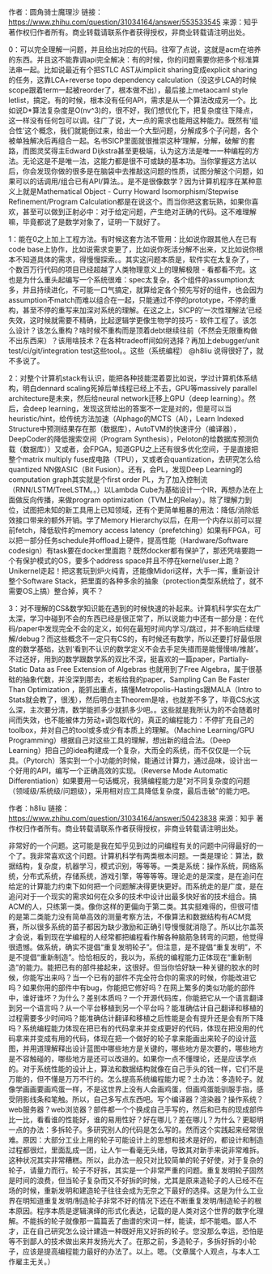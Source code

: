 作者：圆角骑士魔理沙
链接：https://www.zhihu.com/question/31034164/answer/553533545
来源：知乎
著作权归作者所有。商业转载请联系作者获得授权，非商业转载请注明出处。

0：可以完全理解一问题，并且给出对应的代码。往窄了点说，这就是acm在培养的东西。并且这不能靠调api完全解决：有的时候，你的问题需要你把多个标准算法串一起。比如说最近有个把STLC AST从implicit sharing变成explicit sharing的任务，这靠LCA+reverse topo dependency calculation（没这步LCA的时候scope跟着term一起被reorder了，根本做不出），最后接上metaocaml style letlist，搞定。有的时候，根本没有任何API，需求是从一个算法改成另一个。比如说D*算法复杂度是O(nv^3)的，很不好，我们想优化下，把复杂度往下降点，这一样没有任何包可以调。往广了说，大一点的需求也能用这种能力。既然有‘组合性’这个概念，我们就能倒过来，给出一个大型问题，分解成多个子问题，各个被单独解决后再组合一起。名书SICP里面就很推崇这种‘理解，分解，破解’的套路，而图灵奖得主Edward Dijkstra甚至更极端，认为这方法是唯一一种编程的方法。无论这是不是唯一法，这能力都是很不可或缺的基本功。当你掌握这方法以后，你会发现你做的很多是在脑袋中去推敲这问题的性质，试图分解这个问题，如果可以的话调用/组合已有API/算法。。是不是很像数学？因为计算机程序在某种意义上就是Mathematical Object - Curry Howard Isomorphism/Stepwise Refinement/Program Calculation都是在说这个。而当你把这套玩熟，如果你喜欢，甚至可以做到正射必中：对于给定问题，产生绝对正确的代码。这不难理解嘛，毕竟都说了是数学对象了，证明一下就好了。

1：能在0之上加上工程方法。有时候这套方法不管用：比如说你跟其他人在已有code base上协作，比如说需求变更了，比如说你死活分解不出来，又比如说你根本不知道具体的需求，得慢慢探索。。其实这问题本质是，软件实在太复杂了，一个数百万行代码的项目已经超越了人类物理意义上的理解极限 - 看都看不完。这也是为什么重头起编写一个系统很难：spec太复杂，各个组件的assumption太多，并且持续进化，不可能一口气搞定，就算给定各个预先写好的组件，也会因为assumption不match而难以组合在一起，只能通过不停的prototype，不停的重构，甚至不停的重写来加深对系统的理解。在这之上，SICP的‘一次性理解法’已经失效，这时候就需要不精确，比起逻辑学更像生物学的技巧 - 软件工程了。该怎么设计？该怎么重构？啥时候不重构而是顶着debt继续往前（不然会无限重构做不出东西来）？该用啥技术？在各种tradeoff间如何选择？再加上debugger/unit test/ci/git/integration test这些tool。。这些（系统编程） @h8liu 说得很好了，就不多说了。

2：对整个计算机stack有认识，能把各种技能混着耍比如说，学过计算机体系结构，明白dennard scaling死掉后单线程已经上不去，GPU等massively parallel architecture是未来，然后给neural network迁移上GPU（deep learning）。然后，会deep learning，发现这货给出的答案不一定是对的，但是可以当heuristic/hint，给传统方法加速（Alphago的MCTS（AI），Learn Indexed Structure中预测结果存在那（数据库），AutoTVM的快速评分（编译器），DeepCoder的降低搜索空间（Program Synthesis），Peloton的给数据库预测负载（数据库））又或者，会FPGA，知道GPU之上还有很多优化空间，于是直接把整个matrix multiply fuse成电路（TPU），又或者会quantization，去研究怎么给quantized NN做ASIC（Bit Fusion）。还有，会PL，发现Deep Learning的computation graph其实就是个first order PL，为了加入控制流（RNN/LSTM/TreeLSTM。。）以Lambda Cube为基础设计一个IR，再想办法在上面做反向传播，来做program optimization（TVM上的Relay）。除了理解力到位，试图把未知的新工具用上已知领域，还有个更简单粗暴的用法：降低/消除低效接口带来的额外开销。学了Memory Hierarchy以后，在用一个内存以前可以提前fetch，降低软件的memory access latency（prefetching）如果有FPGA，可以把一部分任务schedule并offload上硬件，提高性能（Hardware/Software codesign）有task要在docker里面跑？既然docker都有保护了，那还凭啥要跑一个有保护模式的OS，要多个address space并且不停在kernel/user上跑？Unikernel走起！把这套玩到炉火纯青，还能像Midori这样，大手一挥，重新设计整个Software Stack，把里面的各种多余的抽象（protection类型系统给了，就不需要OS上搞）整合掉，爽不？

3：对不理解的CS&数学知识能在遇到的时候快速的补起来。计算机科学实在太广太深，学习中碰到不会的东西已经是很正常了，所以说能力中还有一部分是：在代码/paper中发现完全不会的定义，如何在最短时间内学习/跳过，并不影响后续理解/debug？而这些概念不一定只有CS的，有时候还有数学，所以还要打好最低限度的数学基础，达到‘看到不认识的数学定义不会去手足失措而是能慢慢啃/推敲’。不过还好，用到的数学跟数学系的双比不深，挺喜欢的一篇paper，Partially-Static Data as Free Extension of Algebras 也就用到了Free Algebra，属于很基础的抽象代数，并没深到那去，老板给我的paper，Sampling Can Be Faster Than Optimization ，能抓出重点，搞懂Metropolis–Hastings跟MALA（Intro to Stats就会教了，很浅），然后明白主Theorem是啥，也就差不多了，毕竟CS水这么深，主次要分清，数学能抓多少就抓多少吧。。这些就是我所认为的不会随着时间而失效，也不能被体力劳动+调包取代的，真正的编程能力：不停扩充自己的toolbox，并对自己的tool或多或少有本质上的理解。（Machine Learning/GPU Programming）根据自己对这些工具的理解，想出新的组合法。（Deep Learning）把自己的idea构建成一个复杂，大而全的系统，而不仅仅是一个玩具。（Pytorch）落实到一个小功能的时候，能通过计算力，通过品味，设计出一个好用的API，编写一个正确高效的实现。（Reverse Mode Automatic Differentiation）如果要用一句话概况，我猜编程能力是"对不同复杂度的问题（领域级/系统级/问题级），采用相对应工具降低复杂度，最后击破"的能力吧。

作者：h8liu
链接：https://www.zhihu.com/question/31034164/answer/50423838
来源：知乎
著作权归作者所有。商业转载请联系作者获得授权，非商业转载请注明出处。

非常好的一个问题。这可能是我在知乎见到过的问编程有关的问题中问得最好的一个了。我非常喜欢这个问题。计算机科学有两类根本问题。一类是理论：算法，数据结构，复杂度，机器学习，模式识别，等等等。一类是系统：操作系统，网络系统，分布式系统，存储系统，游戏引擎，等等等等。理论走的是深度，是在追问在给定的计算能力约束下如何把一个问题解决得更快更好。而系统走的是广度，是在追问对于一个现实的需求如何在众多的技术中设计出最多快好省的技术组合。搞ACM的人，只练第一类。像你这样的更偏向于第二类。其实挺难得的，但很可惜的是第二类能力没有简单高效的测量考察方法，不像算法和数据结构有ACM竞赛，所以很多系统的苗子都因为缺少激励和正确引导慢慢就消隐了。所以比尔盖茨才会说，看到现在学编程的人经常都把编程看作解各种脑筋急转弯的问题，他觉得很遗憾。做系统，确实不提倡“重复发明轮子”。但注意，是不提倡“重复发明”，不是不提倡“重新制造”。恰恰相反的，我以为，系统的编程能力正体现在“重新制造”的能力。能把已有的部件接起来，这很好。但当你恰好缺一种关键的胶水的时候，你能写出来吗？当一个已有的部件不完全符合你的需求的时候，你能改进它吗？如果你用的部件中有bug，你能把它修好吗？在网上繁多的类似功能的部件中，谁好谁坏？为什么？差别本质吗？一个开源代码库，你能把它从一个语言翻译到另一个语言吗？从一个平台移植到另一个平台吗？能准确估计自己翻译和移植的过程需要多少时间吗？能准确估计翻译和移植之后性能是会有提升还是会有所下降吗？系统编程能力体现在把已有的代码拿来并变成更好的代码，体现在把没用的代码拿来并变成有用的代码，体现在把一个做好的轮子拿来能画出来轮子的设计蓝图，并用道理解释出设计蓝图中哪些地方是关键的，哪些地方是次要的，哪些地方是不容触碰的，哪些地方是还可以改进的。如果你一点不懂理论，还是应该学点的。对于系统性能的设计上，算法和数据结构就像在自己手头的钱一样，它们不是万能的，但不懂是万万不行的。怎么提高系统编程能力呢？土办法：多造轮子。就像学画画要画鸡蛋一样，不是这世界上没有人会画鸡蛋，但画鸡蛋能驯服手指，感受阴影线条和笔触。所以，自己多写点东西吧。写个编译器？渲染器？操作系统？web服务器？web浏览器？部件都一个个换成自己手写的，然后和已有的现成部件比一比，看看谁的性能好，谁的易用性好？好在哪儿？差在哪儿？为什么？更聪明一点的办法：多拆轮子。多研究别人的代码是怎么写的。然而这个实践起来经常很难。原因：大部分工业上用的轮子可能设计上的思想和技术是好的，都设计和制造过程都很烂，里面乱成一团，让人乍一看毫无头绪，导致其对新手来说非常难拆。这种状况其实非常糟糕。所以，此办法一般只对比较简单的轮子好使，对于复杂的轮子，请量力而行。轮子不好拆，其实是一个非常严重的问题。重复发明轮子固然是时间的浪费，但当轮子复杂而又不好拆的时候，尤其是原来造轮子的人已经不在场的时候，重新发明和建造轮子往往会成为无奈之下最好的选择。这是为什么工业界在明知道重复发明/制造轮子非常不好的情况下还在不断重复发明/制造轮子的根本原因。程序本质是逻辑演绎的形式化表达，记载的是人类对这个世界的数字化理解。不能拆的轮子就像那一篇篇丢了曲谱的宋词一样，能读，却不能唱。鄙人不才，正在自己研究怎么设计建造一种既好用又好拆的轮子。您没那么幸运，恐怕是等不到鄙人的技术做出来并发扬光大了。在那之前，多造轮子，多拆好拆的小轮子，应该是提高编程能力最好的办法了。以上。嗯。（文章属个人观点，与本人工作雇主无关。）
